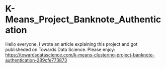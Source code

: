 # K-Means_Project_Banknote_Authentication
Hello everyone, I wrote an article explaining this project and got publisheded on Towards Data Science. 
Please enjoy: https://towardsdatascience.com/k-means-clustering-project-banknote-authentication-289cfe773873
